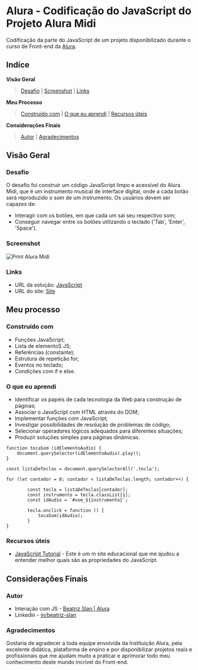# Alura - Codificação do JavaScript do Projeto Alura Midi

Codificação da parte do JavaScript de um projeto disponibilizado durante o curso de Front-end da [Alura](https://www.alura.com.br/formacao-front-end).

## Indíce

**Visão Geral**
>[Desafio](#desafio) |
>[Screenshot](#screenshot) |
>[Links](#links)

**Meu Processo**
>[Construído com](#construído-com) | 
>[O que eu aprendi](#o-que-eu-aprendi) | 
>[Recursos úteis](#recursos-úteis)

**Considerações Finais** 
>[Autor](#autor) |
>[Agradecimentos](#agradecimentos)

## Visão Geral

### Desafio

O desafio foi construir um código JavaScript limpo e acessível do Alura Midi, que é um instrumento musical de interface digital, onde a cada botão será reproduzido o som de um instrumento. Os usuários devem ser capazes de:

- Interagir com os botões, em que cada um sai seu respectivo som;
- Conseguir navegar entre os botões utilizando o teclado ('Tab', 'Enter', 'Space'). 

### Screenshot

![Print Alura Midi](https://user-images.githubusercontent.com/105252003/186982896-20a40e9d-9a2e-4e3d-b707-d97844ac6a02.jpg)

### Links

- URL da solução: [JavaScript](https://github.com/beatrizslan/Projeto-Alura-Midi-JS/blob/main/docs/main.js)
- URL do site: [Site](https://beatrizslan.github.io/Projeto-Alura-Midi-JS/)

## Meu processo

### Construído com

- Funções JavaScript;
- Lista de elementoS JS;
- Referências (constante);
- Estrutura de repetição for;
- Eventos no teclado;
- Condições com if e else.

### O que eu aprendi

- Identificar os papéis de cada tecnologia da Web para construção de páginas;
- Associar o JavaScript com HTML através do DOM;
- Implementar funções com JavaScript;
- Investigar possibilidades de resolução de problemas de código;
- Selecionar operadores lógicos adequados para diferentes situações;
- Produzir soluções simples para páginas dinâmicas.

```JS
function tocaSom (idElementoAudio) {
    document.querySelector(idElementoAudio).play();
}

const listaDeTeclas = document.querySelectorAll('.tecla');

for (let contador = 0; contador < listaDeTeclas.length; contador++) {

        const tecla = listaDeTeclas[contador];
        const instrumento = tecla.classList[1];
        const idAudio = `#som_${instrumento}`;

        tecla.onclick = function () {
            tocaSom(idAudio);
        }
}
```

### Recursos úteis

- [JavaScript Tutorial](https://www.w3schools.com/js/) - Este é um m site educacional que me ajudou a entender melhor quais são as propriedades do JavaScript.  

## Considerações Finais

### Autor

- Interação com JS - [Beatriz Slan | Alura](https://beatrizslan.github.io/Projeto-Alura-Midi-JS/)
- Linkedin - [in/beatriz-slan](https://www.linkedin.com/in/beatriz-slan-2324a4173/)


### Agradecimentos

Gostaria de agradecer a toda equipe envolvida da Instituição Alura, pela excelente didática, plataforma de ensino e por disponibilizar projetos reais e profissionais que me ajudam muito a praticar e aprimorar todo meu conhecimento deste mundo incrível do Front-end.  
